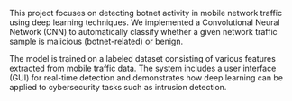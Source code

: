 This project focuses on detecting botnet activity in mobile network traffic using deep learning techniques. We implemented a Convolutional Neural Network (CNN) to automatically classify whether a given network traffic sample is malicious (botnet-related) or benign.

The model is trained on a labeled dataset consisting of various features extracted from mobile traffic data. The system includes a user interface (GUI) for real-time detection and demonstrates how deep learning can be applied to cybersecurity tasks such as intrusion detection.
